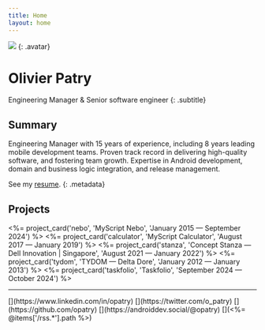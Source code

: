 ```yaml
---
title: Home
layout: home
---
```


![](https://www.gravatar.com/avatar/3eae340e049abecfb4a117ad7a907bd1?s=256&d=mp)
{: .avatar}

# Olivier Patry

Engineering Manager & Senior software engineer
{: .subtitle}

## Summary
Engineering Manager with 15 years of experience, including 8 years leading mobile development teams. Proven track record in delivering high-quality software, and fostering team growth. Expertise in Android development, domain and business logic integration, and release management.

See my [resume](<%= @items['/resume.*'].path %>).
{: .metadata}

## Projects
<div class="project-cards">
<%= project_card('nebo', 'MyScript Nebo', 'January 2015 — September 2024') %>
<%= project_card('calculator', 'MyScript Calculator', 'August 2017 — January 2019') %>
<%= project_card('stanza', 'Concept Stanza — Dell Innovation | Singapore', 'August 2021 — January 2022') %>
<%= project_card('tydom', 'TYDOM — Delta Dore', 'January 2012 — January 2013') %>
<%= project_card('taskfolio', 'Taskfolio', 'September 2024 — October 2024') %>
</div>

---

<div class="special-links" markdown="1">
[<span class="icon-linkedin" title="opatry on LinkedIn"></span>](https://www.linkedin.com/in/opatry)
[<span class="icon-twitter" title="o_patry on Twitter"></span>](https://twitter.com/o_patry)
[<span class="icon-github" title="opatry on Github"></span>](https://github.com/opatry)
[<span class="icon-mastodon" title="androiddev.social/@opatry on Mastodon"></span>](https://androiddev.social/@opatry)
[<span class="icon-rss2"></span>](<%= @items['/rss.*'].path %>)
</div>
